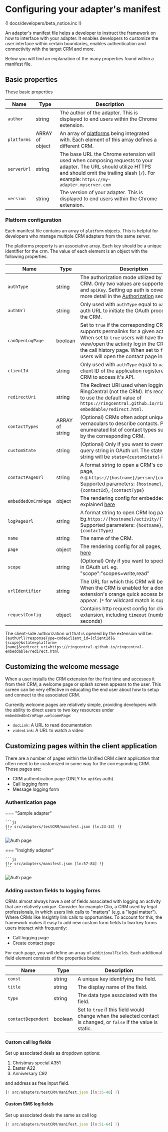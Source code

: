 # Configuring your adapter's manifest

{! docs/developers/beta_notice.inc !}

An adapter's manifest file helps a developer to instruct the framework on how to interface with your adapter. It enables developers to customize the user interface within certain boundaries, enables authentication and connectivity with the target CRM and more. 

Below you will find an explanation of the many properties found within a manifest file. 

## Basic properties

These basic properties 

| Name          | Type   | Description                                                                                                           |
|---------------|--------|-----------------------------------------------------------------------------------------------------------------------|
| `author`      | string | The author of the adapter. This is displayed to end users within the Chrome extension.                                |
| `platforms`   | ARRAY of object | An array of [platforms](#platforms-configuration) being integrated with. Each element of this array defines a different CRM. |
| `serverUrl`   | string | The base URL the Chrome extension will used when composing requests to your adapter. The URL should utilize HTTPS and should omit the trailing slash (`/`). For example: `https://my-adapter.myserver.com` |
| `version`     | string | The version of your adapter. This is displayed to end users within the Chrome extension. |

### Platform configuration

Each manifest file contains an array of `platform` objects. This is helpful for developers who manage multiple CRM adapters from the same server. 

The platforms property is an associative array. Each key should be a unique identifier for the crm. The value of each element is an object with the following properties. 

| Name             | Type            | Description |
|------------------|-----------------|-------------|
| `authType`       | string          | The authorization mode utilized by the target CRM. Only two values are supported: `oauth` and `apiKey`. Setting up auth is covered in more detail in the [Authorization](auth.md) section. |
| `authUrl`        | string          | Only used with `authType` equal to `oauth`. The auth URL to initiate the OAuth process with the CRM. |
| `canOpenLogPage` | boolean         | Set to `true` if the corresponding CRM supports permalinks for a given activity/log. When set to `true` users will have the option view/open the activity log in the CRM from the call history page. When set to `false`, users will open the contact page instead. |
| `clientId`       | string          | Only used with `authType` equal to `oauth`. The client ID of the application registered with the CRM to access it's API. |
| `redirectUri` | string | The Redirect URI used when logging into RingCentral (not the CRM). It's recommended to use the default value of `https://ringcentral.github.io/ringcentral-embeddable/redirect.html`. |
| `contactTypes`   | ARRAY of string | (Optional) CRMs often adopt unique vernaculars to describe contacts. Provide the enumerated list of contact types supported by the corresponding CRM. |
| `customState`    | string          | (Optional) Only if you want to override state query string in OAuth url. The state query string will be `state={customState}` instead. |
| `contactPageUrl` | string          | A format string to open a CRM's contact page, e.g.`https://{hostname}/person/{contactId}`. Supported parameters: `{hostname}`, `{contactId}`, `{contactType}`|
| `embeddedOnCrmPage` | object       | The rendering config for embedded page, explained [here](#customizing-the-welcome-message) |
| `logPageUrl`|string |  A format string to open CRM log page. Eg.`https://{hostname}/activity/{logId}`. Supported parameters: `{hostname}`, `{logId}`, `{contactType}`|
| `name`           | string          | The name of the CRM. |
| `page`           | object          | The rendering config for all pages, explained [here](#customizing-pages-within-the-client-application) |
| `scope`| string |(Optional) Only if you want to specify scopes in OAuth url. eg. "scope":"scopes=write,read" |
| `urlIdentifier`  | string          | The URL for which this CRM will be enabled. When the CRM is enabled for a domain, the extension's orange quick access button will appear. (`*` for wildcard match is supported) |
|`requestConfig`| object| Contains http request config for client extension, including `timeout` (number in seconds)|

The client-side authorization url that is opened by the extension will be: `{authUrl}?responseType=code&client_id={clientId}&{scope}&state=platform={name}&redirect_uri=https://ringcentral.github.io/ringcentral-embeddable/redirect.html`

## Customizing the welcome message

When a user installs the CRM extension for the first time and accesses it from their CRM, a welcome page or splash screen appears to the user. This screen can be very effective in educating the end user about how to setup and connect to the associated CRM. 

Currently welcome pages are relatively simple, providing developers with the ability to direct users to two key resources under `embeddedOnCrmPage.welcomePage`:

* `docLink`: A URL to read documentation
* `videoLink`: A URL to watch a video

## Customizing pages within the client application

There are a number of pages within the Unified CRM client application that often need to be customized in some way for the corresponding CRM. Those pages are:

* CRM authentication page (ONLY for `apiKey` auth)
* Call logging form
* Message logging form

### Authentication page

=== "Sample adapter"

    ```js
    {!> src/adapters/testCRM/manifest.json [ln:23-33] !}
    ```

![Auth page](../img/test-auth-page.png)

=== "Insightly adapter"

    ```js
    {!> src/adapters/manifest.json [ln:57-84] !}
    ```

![Auth page](../img/insightly-auth-page.png)


### Adding custom fields to logging forms

CRMs almost always have a set of fields associated with logging an activity that are relatively unique. Consider for example Clio, a CRM used by legal professionals, in which users link calls to "matters" (e.g. a "legal matter"). Where CRMs like Insightly link calls to opportunities. To account for this, the framework makes it easy to add new custom form fields to two key forms users interact with frequently:

* Call logging page
* Create contact page

For each page, you will define an array of `additionalFields`. Each additional field element consists of the properties below.

| Name               | Type    | Description |
|--------------------|---------|-------------|
| `const`            | string  | A unique key identifying the field. |
| `title`            | string  | The display name of the field. |
| `type`             | string  | The data type associated with the field. |
| `contactDependent` | boolean | Set to `true` if this field would change when the selected contact is changed, or `false` if the value is static.  |

#### Custom call log fields

Set up associated deals as dropdown options:

1. Christmas special A351
2. Easter A22
3. Anniversary C92

and address as free input field.

```js
{! src/adapters/testCRM/manifest.json [ln:35-48] !}
```

#### Custom SMS log fields

Set up associated deals the same as call log

```js
{! src/adapters/testCRM/manifest.json [ln:51-64] !}
```

